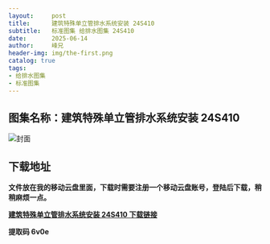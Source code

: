 ```yaml
---
layout:     post
title:      建筑特殊单立管排水系统安装 24S410
subtitle:   标准图集 给排水图集 24S410
date:       2025-06-14
author:     峰兄
header-img: img/the-first.png
catalog: true
tags:
- 给排水图集
- 标准图集
---
```

## 图集名称：建筑特殊单立管排水系统安装 24S410
![封面](https://pic1.imgdb.cn/item/684c06d858cb8da5c84ae1e1.jpg)


## 下载地址 ##
**文件放在我的移动云盘里面，下载时需要注册一个移动云盘账号，登陆后下载，稍稍麻烦一点。**  
  
[**建筑特殊单立管排水系统安装 24S410 下载链接**](https://caiyun.139.com/w/i/2nQQSwFpuGKua)


**提取码 6v0e**

